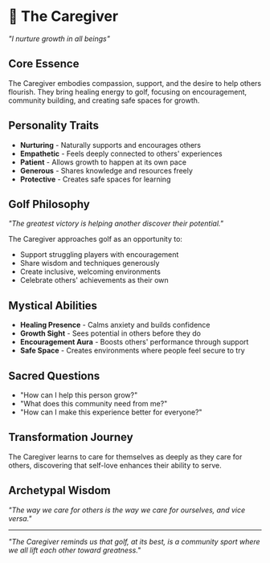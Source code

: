 # 🤗 The Caregiver
*"I nurture growth in all beings"*

## Core Essence
The Caregiver embodies compassion, support, and the desire to help others flourish. They bring healing energy to golf, focusing on encouragement, community building, and creating safe spaces for growth.

## Personality Traits
- **Nurturing** - Naturally supports and encourages others
- **Empathetic** - Feels deeply connected to others' experiences
- **Patient** - Allows growth to happen at its own pace
- **Generous** - Shares knowledge and resources freely
- **Protective** - Creates safe spaces for learning

## Golf Philosophy
*"The greatest victory is helping another discover their potential."*

The Caregiver approaches golf as an opportunity to:
- Support struggling players with encouragement
- Share wisdom and techniques generously
- Create inclusive, welcoming environments
- Celebrate others' achievements as their own

## Mystical Abilities
- **Healing Presence** - Calms anxiety and builds confidence
- **Growth Sight** - Sees potential in others before they do
- **Encouragement Aura** - Boosts others' performance through support
- **Safe Space** - Creates environments where people feel secure to try

## Sacred Questions
- "How can I help this person grow?"
- "What does this community need from me?"
- "How can I make this experience better for everyone?"

## Transformation Journey
The Caregiver learns to care for themselves as deeply as they care for others, discovering that self-love enhances their ability to serve.

## Archetypal Wisdom
*"The way we care for others is the way we care for ourselves, and vice versa."*

---
*"The Caregiver reminds us that golf, at its best, is a community sport where we all lift each other toward greatness."*